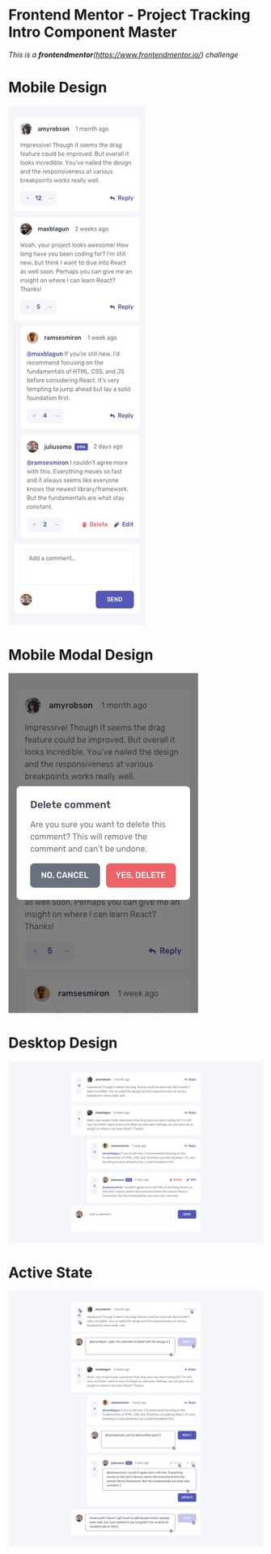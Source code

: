 # Frontend Mentor - Project Tracking Intro Component Master

_This is a **frontendmentor**(https://www.frontendmentor.io/) challenge_

# Mobile Design

![mobile design](./design/mobile-design.jpg)

# Mobile Modal Design

![modal design](./design/mobile-modal.jpg)

# Desktop Design

![Desktop design](./design/desktop-design.jpg)

# Active State

![Active State](./design/active-states.jpg)

